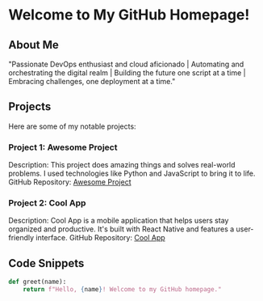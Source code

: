 # Welcome to My GitHub Homepage!

## About Me
"Passionate DevOps enthusiast and cloud aficionado | Automating and orchestrating the digital realm | Building the future one script at a time | Embracing challenges, one deployment at a time."

## Projects
Here are some of my notable projects:

### Project 1: Awesome Project
Description: This project does amazing things and solves real-world problems. I used technologies like Python and JavaScript to bring it to life.
GitHub Repository: [Awesome Project](https://github.com/yourusername/awesome-project)

### Project 2: Cool App
Description: Cool App is a mobile application that helps users stay organized and productive. It's built with React Native and features a user-friendly interface.
GitHub Repository: [Cool App](https://github.com/yourusername/cool-app)

## Code Snippets
```python
def greet(name):
    return f"Hello, {name}! Welcome to my GitHub homepage."
